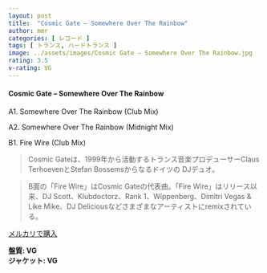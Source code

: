```yaml
---
layout: post
title:  "Cosmic Gate – Somewhere Over The Rainbow"
author: mmr
categories: [ レコード ]
tags: [ トランス, ハードトランス ]
image: ../assets/images/Cosmic Gate – Somewhere Over The Rainbow.jpg
rating: 3.5
v-rating: VG
---
```


#### Cosmic Gate – Somewhere Over The Rainbow

A1. Somewhere Over The Rainbow (Club Mix)

A2. Somewhere Over The Rainbow (Midnight Mix)

B1. Fire Wire (Club Mix)

> Cosmic Gateは、1999年から活動するトランス音楽プロデューサーClaus TerhoevenとStefan Bossemsからなるドイツの DJデュオ。

> B面の「Fire Wire」はCosmic Gateの代表曲。「Fire Wire」はリリース以来、DJ Scott、Klubdoctorz、Rank 1、Wippenberg、Dimitri Vegas & Like Mike、DJ Deliciousなどさまざまなアーティストにremixされている。

[メルカリで購入](https://jp.mercari.com/item/m73399445276)

<div class="mt-4 mb-4 d-flex align-items-center">
<strong class="mr-1">盤質: VG</strong>
</div>
<div class="mt-4 mb-4 d-flex align-items-center">
<strong class="mr-1">ジャケット: VG</strong>
</div>
